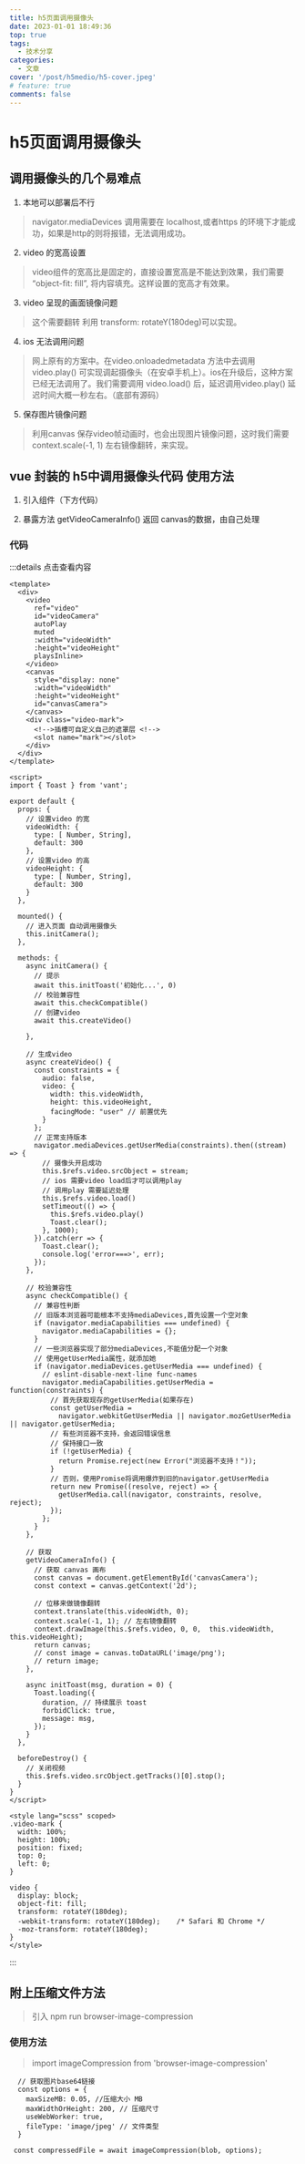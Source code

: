 ```yaml
---
title: h5页面调用摄像头
date: 2023-01-01 18:49:36
top: true
tags:
  - 技术分享
categories:
  - 文章
cover: '/post/h5medio/h5-cover.jpeg'
# feature: true
comments: false
---
```

# h5页面调用摄像头

## 调用摄像头的几个易难点

1. 本地可以部署后不行
>  navigator.mediaDevices 调用需要在 localhost,或者https 的环境下才能成功，如果是http的则将报错，无法调用成功。
2. video 的宽高设置
> video组件的宽高比是固定的，直接设置宽高是不能达到效果，我们需要 “object-fit: fill”, 将内容填充。这样设置的宽高才有效果。
3. video 呈现的画面镜像问题
> 这个需要翻转 利用 transform: rotateY(180deg)可以实现。
4. ios 无法调用问题
> 网上原有的方案中。在video.onloadedmetadata 方法中去调用 video.play() 可实现调起摄像头（在安卓手机上）。ios在升级后，这种方案已经无法调用了。我们需要调用 video.load() 后，延迟调用video.play() 延迟时间大概一秒左右。（底部有源码）
5. 保存图片镜像问题
> 利用canvas 保存video帧动画时，也会出现图片镜像问题，这时我们需要 context.scale(-1, 1) 左右镜像翻转，来实现。

## vue 封装的 h5中调用摄像头代码 使用方法
1. 引入组件（下方代码）

2. 暴露方法 getVideoCameraInfo() 返回 canvas的数据，由自己处理


### 代码 
:::details 点击查看内容
```vue
<template>
  <div>
    <video
      ref="video"
      id="videoCamera"
      autoPlay
      muted
      :width="videoWidth"
      :height="videoHeight"
      playsInline>
    </video>
    <canvas 
      style="display: none"
      :width="videoWidth"
      :height="videoHeight"
      id="canvasCamera">
    </canvas>
    <div class="video-mark">
      <!-->插槽可自定义自己的遮罩层 <!-->
      <slot name="mark"></slot>
    </div>
  </div>
</template>

<script>
import { Toast } from 'vant';

export default {
  props: {
    // 设置video 的宽
    videoWidth: {
      type: [ Number, String],
      default: 300
    },
    // 设置video 的高
    videoHeight: {
      type: [ Number, String],
      default: 300
    }
  },

  mounted() {
    // 进入页面 自动调用摄像头
    this.initCamera();
  },

  methods: {
    async initCamera() {
      // 提示
      await this.initToast('初始化...', 0)
      // 校验兼容性
      await this.checkCompatible()
      // 创建video
      await this.createVideo()

    },

    // 生成video
    async createVideo() {
      const constraints = {
        audio: false,
        video: {
          width: this.videoWidth,
          height: this.videoHeight,
          facingMode: "user" // 前置优先
        }
      };
      // 正常支持版本
      navigator.mediaDevices.getUserMedia(constraints).then((stream) => {
        // 摄像头开启成功
        this.$refs.video.srcObject = stream;
        // ios 需要video load后才可以调用play
        // 调用play 需要延迟处理
        this.$refs.video.load()
        setTimeout(() => {
          this.$refs.video.play()
          Toast.clear();
        }, 1000);
      }).catch(err => {
        Toast.clear();
        console.log('error===>', err);
      });
    },

    // 校验兼容性
    async checkCompatible() {
      // 兼容性判断
      // 旧版本浏览器可能根本不支持mediaDevices,首先设置一个空对象
      if (navigator.mediaCapabilities === undefined) {
        navigator.mediaCapabilities = {};
      }
      // 一些浏览器实现了部分mediaDevices,不能值分配一个对象
      // 使用getUserMedia属性，就添加她
      if (navigator.mediaDevices.getUserMedia === undefined) {
        // eslint-disable-next-line func-names
        navigator.mediaCapabilities.getUserMedia = function(constraints) {
          // 首先获取现存的getUserMedia(如果存在)
          const getUserMedia =
            navigator.webkitGetUserMedia || navigator.mozGetUserMedia || navigator.getUserMedia;
          // 有些浏览器不支持，会返回错误信息
          // 保持接口一致
          if (!getUserMedia) {
            return Promise.reject(new Error("浏览器不支持！"));
          }
          // 否则，使用Promise将调用爆炸到旧的navigator.getUserMedia
          return new Promise((resolve, reject) => {
            getUserMedia.call(navigator, constraints, resolve, reject);
          });
        };
      }
    },

    // 获取
    getVideoCameraInfo() {
      // 获取 canvas 画布
      const canvas = document.getElementById('canvasCamera');
      const context = canvas.getContext('2d');

      // 位移来做镜像翻转
      context.translate(this.videoWidth, 0);
      context.scale(-1, 1); // 左右镜像翻转
      context.drawImage(this.$refs.video, 0, 0,  this.videoWidth, this.videoHeight);
      return canvas;
      // const image = canvas.toDataURL('image/png');
      // return image;
    },

    async initToast(msg, duration = 0) {
      Toast.loading({
        duration, // 持续展示 toast
        forbidClick: true,
        message: msg,
      });
    }
  },

  beforeDestroy() {
    // 关闭视频
    this.$refs.video.srcObject.getTracks()[0].stop();
  }
}
</script>

<style lang="scss" scoped>
.video-mark {
  width: 100%;
  height: 100%;
  position: fixed;
  top: 0;
  left: 0;
}

video {
  display: block;
  object-fit: fill;
  transform: rotateY(180deg);
  -webkit-transform: rotateY(180deg);    /* Safari 和 Chrome */
  -moz-transform: rotateY(180deg);
}
</style>

```
:::

## 附上压缩文件方法

> 引入 npm run browser-image-compression

### 使用方法
> import imageCompression from 'browser-image-compression'

```vue
  // 获取图片base64链接
  const options = {
    maxSizeMB: 0.05, //压缩大小 MB
    maxWidthOrHeight: 200, // 压缩尺寸
    useWebWorker: true,
    fileType: 'image/jpeg' // 文件类型
  }

 const compressedFile = await imageCompression(blob, options);
```
